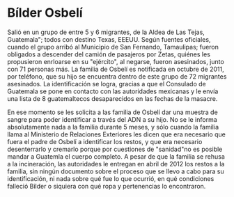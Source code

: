 # Bílder Osbelí


Salió en un grupo de entre 5 y 6 migrantes, de la Aldea de Las Tejas, Guatemala"; todos con destino Texas, EEEUU. Según fuentes oficiales, cuando el grupo arribó al Municipio de San Fernando, Tamaulipas; fueron obligados a descender del camión de pasajeros por Zetas, quiénes les propusieron enrloarse en su "ejército", al negarse, fueron asesinados, junto con 71 personas más.
La familia de Osbelí es notificada en octubre de 2011, por teléfono, que su hijo se encuentra dentro de este grupo de 72 migrantes asesinados. La identificación se logra, gracias a que el Consulado de Guatemala se pone en contacto con las autoridades mexicanas y le envía una lista de 8 guatemaltecos desaparecidos en las fechas de la masacre. 

En ese momento se les solicita a las familia de Osbelí dar una muestra de sangre para poder identificar a través del ADN a su hijo. No se le informa absolutamente nada a la familia durante 5 meses, y sólo cuando la familia llama al Ministerio de Relaciones Exteriores les dicen que era necesario que fuera el padre de Osbelí a identificar los restos, y que era necesario desenterrarlo y cremarlo porque por cuestiones de "sanidad"no es posible mandar a Guatemla el cuerpo completo. A pesar de que la familia se rehusa a la incineración, las autoridades le entregan en abril de 2012 los restos a la familia, sin ningún documento sobre el proceso que se llevo a cabo para su identificación, ni nada sobre qué fue lo que ocurrió, en qué condiciones falleció Bilder o siquiera con qué ropa y pertenencias lo encontraron.



#

